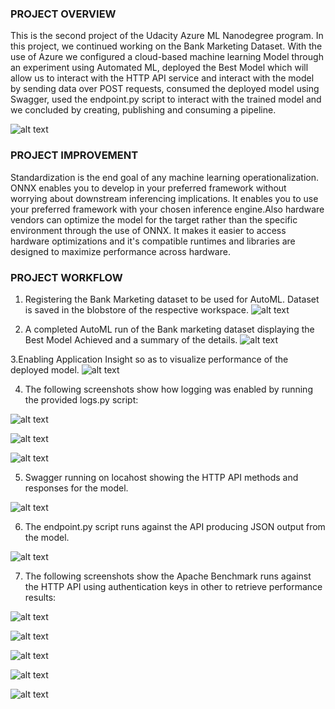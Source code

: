 ### PROJECT OVERVIEW 
This is the second project of the Udacity Azure ML Nanodegree program. In this project, we continued working on the Bank Marketing Dataset. With the use of Azure we configured a cloud-based machine learning Model through an experiment using Automated ML, deployed the Best Model which will allow us to interact with the HTTP API service and interact with the model by sending data over POST requests, consumed the deployed model using Swagger, used the endpoint.py script to interact with the trained model and we concluded by creating, publishing and consuming a pipeline.  

![alt text](https://github.com/vikkyfama/Udacity-Project2/blob/toriabranch/ArchitecturalDiagram.png)

### PROJECT IMPROVEMENT
Standardization is the end goal of any machine learning operationalization. ONNX enables you to develop in your preferred framework without worrying about downstream inferencing implications. It enables you to use your preferred framework with your chosen inference engine.Also hardware vendors can optimize the model for the target rather than the specific environment through the use of ONNX. It makes it easier to access hardware optimizations and it's compatible runtimes and libraries are designed to maximize performance across hardware.

### PROJECT WORKFLOW
1. Registering the Bank Marketing dataset to be used for AutoML. Dataset is saved in the blobstore of the respective workspace.
![alt text](https://github.com/vikkyfama/Udacity-Project2/blob/toriabranch/Bankmarketingtrain.png)

2. A completed AutoML run of the Bank marketing dataset displaying the Best Model Achieved and a summary of the details.
![alt text](https://github.com/vikkyfama/Udacity-Project2/blob/toriabranch/AutoMLcompleted.png)

3.Enabling Application Insight so as to visualize performance of the deployed model.
![alt text](https://github.com/vikkyfama/Udacity-Project2/blob/toriabranch/ApplicationInsightEnabled.png)

4. The following screenshots show how logging was enabled by running the provided logs.py script:

![alt text](https://github.com/vikkyfama/Udacity-Project2/blob/toriabranch/Logscript1.png)

![alt text](https://github.com/vikkyfama/Udacity-Project2/blob/toriabranch/Logscript2.png)

![alt text](https://github.com/vikkyfama/Udacity-Project2/blob/toriabranch/Logscript3.png)

5. Swagger running on locahost showing the HTTP API methods and responses for the model.

![alt text](https://github.com/vikkyfama/Udacity-Project2/blob/toriabranch/Swaggerresponsemodel.png)

6. The endpoint.py script runs against the API producing JSON output from the model.

![alt text](https://github.com/vikkyfama/Udacity-Project2/blob/toriabranch/EndpointOutput.png)

7. The following screenshots show the Apache Benchmark runs against the HTTP API using authentication keys in other to retrieve performance results:

![alt text](https://github.com/vikkyfama/Udacity-Project2/blob/toriabranch/Benchmarksh1.png)

![alt text](https://github.com/vikkyfama/Udacity-Project2/blob/toriabranch/Benchmarksh2.png)

![alt text](https://github.com/vikkyfama/Udacity-Project2/blob/toriabranch/Benchmarksh3.png)

![alt text](https://github.com/vikkyfama/Udacity-Project2/blob/toriabranch/Benchmarksh4.png)

![alt text](https://github.com/vikkyfama/Udacity-Project2/blob/toriabranch/Benchmarksh5.png)

